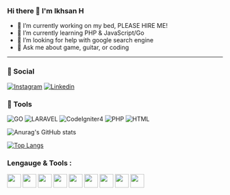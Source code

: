 ### Hi there 👋 I'm Ikhsan H

- 🔭 I’m currently working on my bed, PLEASE HIRE ME! 
- 🌱 I’m currently learning PHP & JavaScript/Go
- 🤔 I’m looking for help with google search engine
- 💬 Ask me about game, guitar, or coding

<hr>

### 👨 Social

[![Instagram](https://img.shields.io/badge/Instagram-E4405F?style=for-the-badge&logo=instagram&logoColor=white)](https://www.instagram.com/ikhsanheriyawan/?hl=en)
[![Linkedin](https://img.shields.io/badge/LinkedIn-0077B5?style=for-the-badge&logo=linkedin&logoColor=white)](https://www.linkedin.com/in/ikhsan-heriyawan-30b563200)

### 🚀 Tools

![GO](https://img.shields.io/badge/GOlang-0077B5?style=for-the-badge&logo=go&logoColor=black)
![LARAVEL](https://img.shields.io/badge/LARAVEL-E4405F?style=for-the-badge&logo=laravel&logoColor=white)
![CodeIgniter4](https://img.shields.io/badge/CodeIgniter-E44D38?style=for-the-badge&logo=codeigniter&logoColor=white)
![PHP](https://img.shields.io/badge/PHP-777BB4?style=for-the-badge&logo=php&logoColor=white)
![HTML](https://img.shields.io/badge/HTML-E44D38?style=for-the-badge&logo=html5&logoColor=white)

![Anurag's GitHub stats](https://github-readme-stats.vercel.app/api?username=ikhsanheriyawan2404&show_icons=true)

[![Top Langs](https://github-readme-stats.vercel.app/api/top-langs/?username=ikhsanheriyawan2404&layout=compact)](https://github.com/anuraghazra/github-readme-stats)

### Lengauge & Tools :
<p>

  <img height="32" width="32" src="https://unpkg.com/simple-icons@v7.3.0/icons/html5.svg" />
  <img height="32" width="32" src="https://unpkg.com/simple-icons@v3/icons/php.svg" />
  <img height="32" width="32" src="https://unpkg.com/simple-icons@v3/icons/laravel.svg" />
  <img height="32" width="32" src="https://unpkg.com/simple-icons@v3/icons/codeigniter.svg" />
  <img height="32" width="32" src="https://unpkg.com/simple-icons@v3/icons/javascript.svg" />
  <img height="32" width="32" src="https://unpkg.com/simple-icons@v7.3.0/icons/express.svg" />
  <img height="32" width="32" src="https://unpkg.com/simple-icons@v3/icons/jquery.svg" />
  <img height="32" width="32" src="https://unpkg.com/simple-icons@v3/icons/mysql.svg" />
  <img height="32" width="32" src="https://unpkg.com/simple-icons@v3/icons/mongodb.svg" />

</p>





